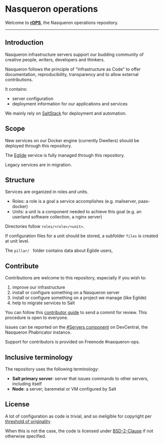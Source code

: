 Nasqueron operations
====================

Welcome to **[rOPS](https://devcentral.nasqueron.org/diffusion/OPS/)**,
the Nasqueron operations repository.

----------

Introduction
------------

Nasqueron infrastructure servers support our budding community
of creative people, writers, developers and thinkers.

Nasqueron follows the principle of "Infrastructure as Code"
to offer documentation, reproducibility, transparency and
to allow external contributions.

It contains:

 - server configuration
 - deployment information for our applications and services

We mainly rely on [SaltStack](https://docs.saltstack.com/en/latest/contents.html)
for deployment and automation.

Scope
-----

New services on our Docker engine (currently Dwellers) should be
deployed through this repository.

The [Eglide](http://www.eglide.org/) service is fully managed
through this repository.

Legacy services are in migration.

Structure
---------

Services are organized in roles and units.

* Roles: a role is a goal a service accomplishes (e.g. mailserver, paas-docker)
* Units: a unit is a component needed to achieve this goal
  (e.g. an userland software collection, a nginx server)

Directories follow `roles/<role>/<unit>`.

If configuration files for a unit should be stored,
a subfolder `files` is created at unit level.

The `pillar/ ` folder contains data about Eglide users,

Contribute
----------

Contributions are welcome to this repository, especially if you wish to:

 1. improve our infrastructure
 2. install or configure something on a Nasqueron server
 3. install or configure something on a project we manage (like Eglide)
 4. help to migrate services to Salt

You can follow this [contributor guide](https://agora.nasqueron.org/How%20to%20contribute%20code)
to send a commit for review. This procedure is open to everyone.

Issues can be reported on the [#Servers component](https://devcentral.nasqueron.org/tag/servers/)
on DevCentral, the Nasqueron Phabricator instance.

Support for contributors is provided on Freenode #nasqueron-ops.

Inclusive terminology
---------------------

The repository uses the following terminology:

  - **Salt primary server**: server that issues commands to other servers, including itself
  - **Node**: a server, baremetal or VM configured by Salt

License
-------

A lot of configuration as code is trivial, and so ineligible for copyright per
[threshold of originality](https://en.wikipedia.org/wiki/Threshold_of_originality)

When this is not the case, the code is licensed under
[BSD-2-Clause](https://opensource.org/licenses/BSD-2-Clause)
if not otherwise specified.
